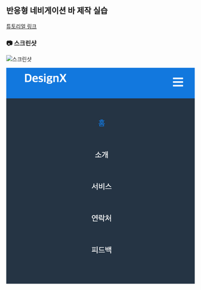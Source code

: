 ## 반응형 네비게이션 바 제작 실습

[튜토리얼 링크](https://www.youtube.com/watch?v=oLgtucwjVII)

### 📷 스크린샷

![스크린샷](./sc1.png)

![스크린샷](./sc2.png)
